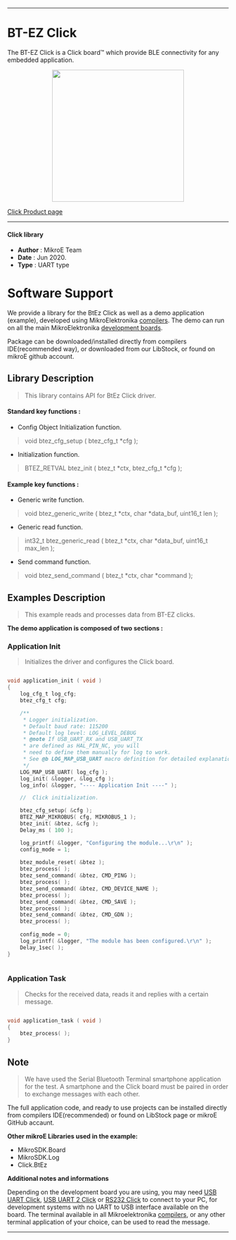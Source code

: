 
---
# BT-EZ Click

The BT-EZ Click is a Click board™ which provide BLE connectivity for any embedded application.

<p align="center">
  <img src="https://download.mikroe.com/images/click_for_ide/btez_click.png" height=300px>
</p>

[Click Product page](https://www.mikroe.com/bt-ez-click)

---


#### Click library 

- **Author**        : MikroE Team
- **Date**          : Jun 2020.
- **Type**          : UART type


# Software Support

We provide a library for the BtEz Click 
as well as a demo application (example), developed using MikroElektronika 
[compilers](http://shop.mikroe.com/compilers). 
The demo can run on all the main MikroElektronika [development boards](http://shop.mikroe.com/development-boards).

Package can be downloaded/installed directly from compilers IDE(recommended way), or downloaded from our LibStock, or found on mikroE github account. 

## Library Description

> This library contains API for BtEz Click driver.

#### Standard key functions :

- Config Object Initialization function.
> void btez_cfg_setup ( btez_cfg_t *cfg ); 
 
- Initialization function.
> BTEZ_RETVAL btez_init ( btez_t *ctx, btez_cfg_t *cfg );

#### Example key functions :

- Generic write function.
> void btez_generic_write ( btez_t *ctx, char *data_buf, uint16_t len );
 
- Generic read function.
> int32_t btez_generic_read ( btez_t *ctx, char *data_buf, uint16_t max_len );

- Send command function.
> void btez_send_command ( btez_t *ctx, char *command );

## Examples Description

> This example reads and processes data from BT-EZ clicks.

**The demo application is composed of two sections :**

### Application Init 

> Initializes the driver and configures the Click board.

```c

void application_init ( void )
{
    log_cfg_t log_cfg;
    btez_cfg_t cfg;

    /** 
     * Logger initialization.
     * Default baud rate: 115200
     * Default log level: LOG_LEVEL_DEBUG
     * @note If USB_UART_RX and USB_UART_TX 
     * are defined as HAL_PIN_NC, you will 
     * need to define them manually for log to work. 
     * See @b LOG_MAP_USB_UART macro definition for detailed explanation.
     */
    LOG_MAP_USB_UART( log_cfg );
    log_init( &logger, &log_cfg );
    log_info( &logger, "---- Application Init ----" );

    //  Click initialization.

    btez_cfg_setup( &cfg );
    BTEZ_MAP_MIKROBUS( cfg, MIKROBUS_1 );
    btez_init( &btez, &cfg );
    Delay_ms ( 100 );

    log_printf( &logger, "Configuring the module...\r\n" );
    config_mode = 1;
    
    btez_module_reset( &btez );
    btez_process( );
    btez_send_command( &btez, CMD_PING );
    btez_process( );
    btez_send_command( &btez, CMD_DEVICE_NAME );
    btez_process( );
    btez_send_command( &btez, CMD_SAVE );
    btez_process( );
    btez_send_command( &btez, CMD_GDN );
    btez_process( );
    
    config_mode = 0;
    log_printf( &logger, "The module has been configured.\r\n" );
    Delay_1sec( );
}
  
```

### Application Task

> Checks for the received data, reads it and replies with a certain message.

```c

void application_task ( void )
{
    btez_process( );
} 

```
 
## Note

> We have used the Serial Bluetooth Terminal smartphone application for the test. 
> A smartphone and the Click board must be paired in order to exchange messages with each other.

The full application code, and ready to use projects can be installed directly from compilers IDE(recommended) or found on LibStock page or mikroE GitHub accaunt.

**Other mikroE Libraries used in the example:** 

- MikroSDK.Board
- MikroSDK.Log
- Click.BtEz

**Additional notes and informations**

Depending on the development board you are using, you may need 
[USB UART Click](http://shop.mikroe.com/usb-uart-click), 
[USB UART 2 Click](http://shop.mikroe.com/usb-uart-2-click) or 
[RS232 Click](http://shop.mikroe.com/rs232-click) to connect to your PC, for 
development systems with no UART to USB interface available on the board. The 
terminal available in all Mikroelektronika 
[compilers](http://shop.mikroe.com/compilers), or any other terminal application 
of your choice, can be used to read the message.



---
